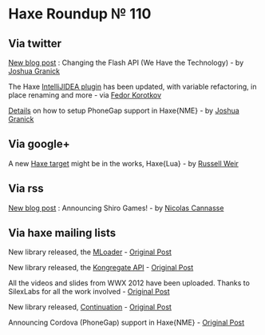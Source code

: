 [_template]: roundup.html
# Haxe Roundup № 110

## Via twitter

[New blog post][link 1] : Changing the Flash API (We Have the Technology) - by [Joshua Granick][link 2]

The Haxe [IntelliJIDEA plugin][link 3] has been updated, with variable refactoring, in place renaming and more - via [Fedor Korotkov][link 4]

[Details][link 5] on how to setup PhoneGap support in Haxe{NME} - by [Joshua Granick][link 6]

## Via google+

A new [Haxe target][link 7] might be in the works, Haxe{Lua} - by [Russell Weir][link 8]

## Via rss

[New blog post][link 9] : Announcing Shiro Games! - by [Nicolas Cannasse][link 10]

## Via haxe mailing lists

New library released, the [MLoader][link 11] - [Original Post][link 12]

New library released, the [Kongregate API][link 13] - [Original Post][link 14]

All the videos and slides from WWX 2012 have been uploaded. Thanks to SilexLabs for all the work involved - [Original Post][link 15]

New library released, [Continuation][link 16] - [Original Post][link 17]

Announcing Cordova (PhoneGap) support in Haxe{NME} - [Original Post][link 18]

[link 1]: http://www.joshuagranick.com/blog/2012/08/14/changing-the-flash-ap/ "New blog post"
[link 2]: https://www.twitter.com/singmajesty "Joshua Granick"
[link 3]: http://plugins.intellij.net/plugin?pr=&amp;pluginId=6873 "IntelliJIDEA plugin"
[link 4]: https://www.twitter.com/fkorotkov "Fedor Korotkov"
[link 5]: https://gist.github.com/3299508 "Details"
[link 6]: https://www.twitter.com/singmajesty "Joshua Granick"
[link 7]: https://plus.google.com/b/113704686911055424796/118236512199566043694/posts/CppseydaVW7 "Haxe target"
[link 8]: https://plus.google.com/b/113704686911055424796/118236512199566043694 "Russell Weir"
[link 9]: http://ncannasse.fr/blog/announcing_shiro_games "New blog post"
[link 10]: https://www.twitter.com/ncannasse "Nicolas Cannasse"
[link 11]: http://lib.haxe.org/p/mloader "MLoader"
[link 12]: https://groups.google.com/d/msg/haxelang/UK9d0Xf_L3o/IMt5I44PUQUJ "Original Post"
[link 13]: https://github.com/djcsdy/kong.hx "Kongregate API"
[link 14]: https://groups.google.com/d/msg/haxelang/zzD5F878uI0/PIXzL22l1gUJ "Original Post"
[link 15]: https://groups.google.com/d/msg/haxelang/j5qnkQasCU4/R-xpJHelLBAJ "Original Post"
[link 16]: https://github.com/Atry/haxe-continuation "Continuation"
[link 17]: https://groups.google.com/d/msg/haxelang/lNaPDjtULig/Zwsxp3CNKsIJ "Original Post"
[link 18]: https://groups.google.com/d/msg/haxelang/WS6-6dKZH8s/cHeDBcxKx_sJ "Original Post"

